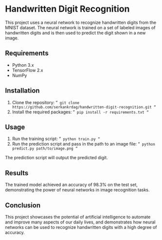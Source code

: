 # Handwritten Digit Recognition

This project uses a neural network to recognize handwritten digits from the MNIST dataset. The neural network is trained on a set of labeled images of handwritten digits and is then used to predict the digit shown in a new image.

## Requirements

- Python 3.x
- TensorFlow 2.x
- NumPy

## Installation

1. Clone the repository:
“`
git clone https://github.com/serkankrdag/handwritten-digit-recognition.git
“`
2. Install the required packages:
“`
pip install -r requirements.txt
“`

## Usage

1. Run the training script:
“`
python train.py
“`
2. Run the prediction script and pass in the path to an image file:
“`
python predict.py path/to/image.png
“`

The prediction script will output the predicted digit.

## Results

The trained model achieved an accuracy of 98.3% on the test set, demonstrating the power of neural networks in image recognition tasks.

## Conclusion

This project showcases the potential of artificial intelligence to automate and improve many aspects of our daily lives, and demonstrates how neural networks can be used to recognize handwritten digits with a high degree of accuracy.

 
